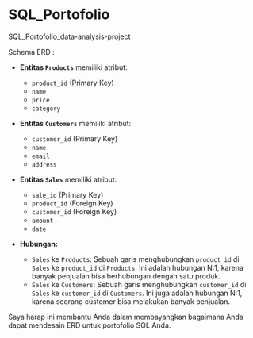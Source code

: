 # SQL_Portofolio
SQL_Portofolio_data-analysis-project

Schema ERD : 

- **Entitas `Products`** memiliki atribut:
  - `product_id` (Primary Key)
  - `name`
  - `price`
  - `category`

- **Entitas `Customers`** memiliki atribut:
  - `customer_id` (Primary Key)
  - `name`
  - `email`
  - `address`

- **Entitas `Sales`** memiliki atribut:
  - `sale_id` (Primary Key)
  - `product_id` (Foreign Key)
  - `customer_id` (Foreign Key)
  - `amount`
  - `date`

- **Hubungan:**
  - `Sales` ke `Products`: Sebuah garis menghubungkan `product_id` di `Sales` ke `product_id` di `Products`. Ini adalah hubungan N:1, karena banyak penjualan bisa berhubungan dengan satu produk.
  - `Sales` ke `Customers`: Sebuah garis menghubungkan `customer_id` di `Sales` ke `customer_id` di `Customers`. Ini juga adalah hubungan N:1, karena seorang customer bisa melakukan banyak penjualan.

Saya harap ini membantu Anda dalam membayangkan bagaimana Anda dapat mendesain ERD untuk portofolio SQL Anda.
